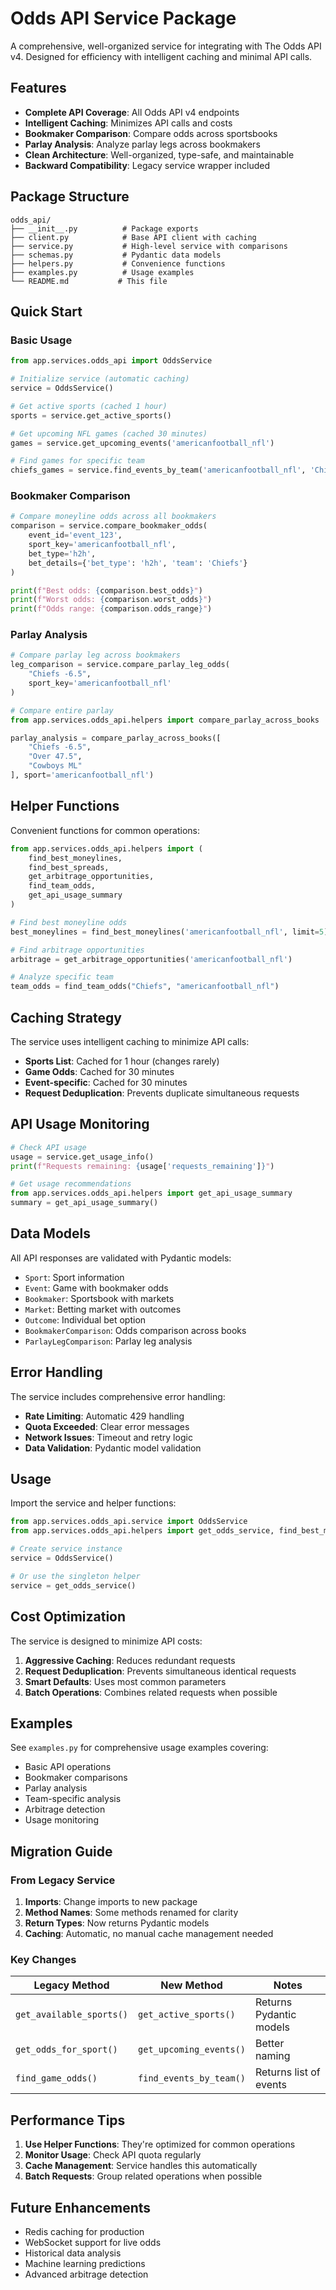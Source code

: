 # Odds API Service Package

A comprehensive, well-organized service for integrating with The Odds API v4. Designed for efficiency with intelligent caching and minimal API calls.

## Features

- **Complete API Coverage**: All Odds API v4 endpoints
- **Intelligent Caching**: Minimizes API calls and costs
- **Bookmaker Comparison**: Compare odds across sportsbooks
- **Parlay Analysis**: Analyze parlay legs across bookmakers
- **Clean Architecture**: Well-organized, type-safe, and maintainable
- **Backward Compatibility**: Legacy service wrapper included

## Package Structure

```
odds_api/
├── __init__.py          # Package exports
├── client.py            # Base API client with caching
├── service.py           # High-level service with comparisons
├── schemas.py           # Pydantic data models
├── helpers.py           # Convenience functions
├── examples.py          # Usage examples
└── README.md           # This file
```

## Quick Start

### Basic Usage

```python
from app.services.odds_api import OddsService

# Initialize service (automatic caching)
service = OddsService()

# Get active sports (cached 1 hour)
sports = service.get_active_sports()

# Get upcoming NFL games (cached 30 minutes)
games = service.get_upcoming_events('americanfootball_nfl')

# Find games for specific team
chiefs_games = service.find_events_by_team('americanfootball_nfl', 'Chiefs')
```

### Bookmaker Comparison

```python
# Compare moneyline odds across all bookmakers
comparison = service.compare_bookmaker_odds(
    event_id='event_123',
    sport_key='americanfootball_nfl',
    bet_type='h2h',
    bet_details={'bet_type': 'h2h', 'team': 'Chiefs'}
)

print(f"Best odds: {comparison.best_odds}")
print(f"Worst odds: {comparison.worst_odds}")
print(f"Odds range: {comparison.odds_range}")
```

### Parlay Analysis

```python
# Compare parlay leg across bookmakers
leg_comparison = service.compare_parlay_leg_odds(
    "Chiefs -6.5", 
    sport_key='americanfootball_nfl'
)

# Compare entire parlay
from app.services.odds_api.helpers import compare_parlay_across_books

parlay_analysis = compare_parlay_across_books([
    "Chiefs -6.5",
    "Over 47.5", 
    "Cowboys ML"
], sport='americanfootball_nfl')
```

## Helper Functions

Convenient functions for common operations:

```python
from app.services.odds_api.helpers import (
    find_best_moneylines,
    find_best_spreads,
    get_arbitrage_opportunities,
    find_team_odds,
    get_api_usage_summary
)

# Find best moneyline odds
best_moneylines = find_best_moneylines('americanfootball_nfl', limit=5)

# Find arbitrage opportunities
arbitrage = get_arbitrage_opportunities('americanfootball_nfl')

# Analyze specific team
team_odds = find_team_odds("Chiefs", "americanfootball_nfl")
```

## Caching Strategy

The service uses intelligent caching to minimize API calls:

- **Sports List**: Cached for 1 hour (changes rarely)
- **Game Odds**: Cached for 30 minutes
- **Event-specific**: Cached for 30 minutes
- **Request Deduplication**: Prevents duplicate simultaneous requests

## API Usage Monitoring

```python
# Check API usage
usage = service.get_usage_info()
print(f"Requests remaining: {usage['requests_remaining']}")

# Get usage recommendations
from app.services.odds_api.helpers import get_api_usage_summary
summary = get_api_usage_summary()
```

## Data Models

All API responses are validated with Pydantic models:

- `Sport`: Sport information
- `Event`: Game with bookmaker odds
- `Bookmaker`: Sportsbook with markets
- `Market`: Betting market with outcomes
- `Outcome`: Individual bet option
- `BookmakerComparison`: Odds comparison across books
- `ParlayLegComparison`: Parlay leg analysis

## Error Handling

The service includes comprehensive error handling:

- **Rate Limiting**: Automatic 429 handling
- **Quota Exceeded**: Clear error messages
- **Network Issues**: Timeout and retry logic
- **Data Validation**: Pydantic model validation

## Usage

Import the service and helper functions:

```python
from app.services.odds_api.service import OddsService
from app.services.odds_api.helpers import get_odds_service, find_best_moneylines

# Create service instance
service = OddsService()

# Or use the singleton helper
service = get_odds_service()
```

## Cost Optimization

The service is designed to minimize API costs:

1. **Aggressive Caching**: Reduces redundant requests
2. **Request Deduplication**: Prevents simultaneous identical requests
3. **Smart Defaults**: Uses most common parameters
4. **Batch Operations**: Combines related requests when possible

## Examples

See `examples.py` for comprehensive usage examples covering:

- Basic API operations
- Bookmaker comparisons
- Parlay analysis
- Team-specific analysis
- Arbitrage detection
- Usage monitoring

## Migration Guide

### From Legacy Service

1. **Imports**: Change imports to new package
2. **Method Names**: Some methods renamed for clarity
3. **Return Types**: Now returns Pydantic models
4. **Caching**: Automatic, no manual cache management needed

### Key Changes

| Legacy Method | New Method | Notes |
|---------------|------------|-------|
| `get_available_sports()` | `get_active_sports()` | Returns Pydantic models |
| `get_odds_for_sport()` | `get_upcoming_events()` | Better naming |
| `find_game_odds()` | `find_events_by_team()` | Returns list of events |

## Performance Tips

1. **Use Helper Functions**: They're optimized for common operations
2. **Monitor Usage**: Check API quota regularly
3. **Cache Management**: Service handles this automatically
4. **Batch Requests**: Group related operations when possible

## Future Enhancements

- Redis caching for production
- WebSocket support for live odds
- Historical data analysis
- Machine learning predictions
- Advanced arbitrage detection

